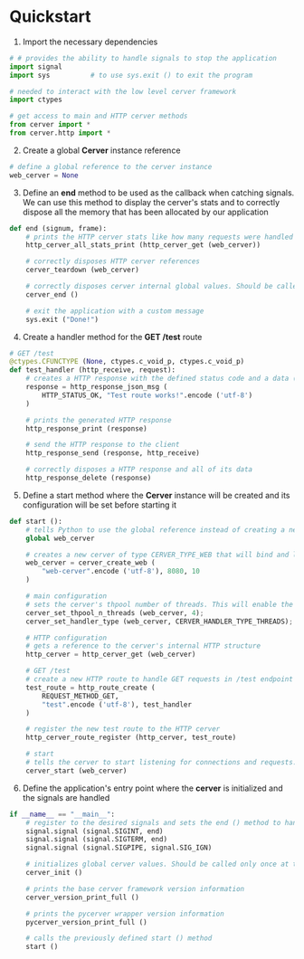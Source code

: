 # Quickstart

1. Import the necessary dependencies

``` python
# # provides the ability to handle signals to stop the application
import signal
import sys			# to use sys.exit () to exit the program

# needed to interact with the low level cerver framework
import ctypes

# get access to main and HTTP cerver methods
from cerver import *
from cerver.http import *
```

2. Create a global **Cerver** instance reference

``` python
# define a global reference to the cerver instance
web_cerver = None
```

3. Define an **end** method to be used as the callback when catching signals. We can use this method to display the cerver's stats and to correctly dispose all the memory that has been allocated by our application

``` python
def end (signum, frame):
	# prints the HTTP cerver stats like how many requests were handled by each route
	http_cerver_all_stats_print (http_cerver_get (web_cerver))

	# correctly disposes HTTP cerver references
	cerver_teardown (web_cerver)

	# correctly disposes cerver internal global values. Should be called only once at the very end of the program
	cerver_end ()

	# exit the application with a custom message
	sys.exit ("Done!")
```

4. Create a handler method for the **GET /test** route

``` python
# GET /test
@ctypes.CFUNCTYPE (None, ctypes.c_void_p, ctypes.c_void_p)
def test_handler (http_receive, request):
	# creates a HTTP response with the defined status code and a data (body) with a json message of type { msg: "your message" } ready to be sent
	response = http_response_json_msg (
		HTTP_STATUS_OK, "Test route works!".encode ('utf-8')
	)

	# prints the generated HTTP response
	http_response_print (response)

	# send the HTTP response to the client
	http_response_send (response, http_receive)

	# correctly disposes a HTTP response and all of its data
	http_response_delete (response)
```

5. Define a start method where the **Cerver** instance will be created and its configuration will be set before starting it

``` python
def start ():
	# tells Python to use the global reference instead of creating a new variable
	global web_cerver

	# creates a new cerver of type CERVER_TYPE_WEB that will bind and listen to port 8080 and with a connection queue of size 10
	web_cerver = cerver_create_web (
		"web-cerver".encode ('utf-8'), 8080, 10
	)

	# main configuration
	# sets the cerver's thpool number of threads. This will enable the cerver's ability to handle requests using multiple threads
	cerver_set_thpool_n_threads (web_cerver, 4);
	cerver_set_handler_type (web_cerver, CERVER_HANDLER_TYPE_THREADS);

	# HTTP configuration
	# gets a reference to the cerver's internal HTTP structure
	http_cerver = http_cerver_get (web_cerver)

	# GET /test
	# create a new HTTP route to handle GET requests in /test endpoint using the previously defined test_handler ()
	test_route = http_route_create (
		REQUEST_METHOD_GET,
		"test".encode ('utf-8'), test_handler
	)

	# register the new test route to the HTTP cerver
	http_cerver_route_register (http_cerver, test_route)

	# start
	# tells the cerver to start listening for connections and requests. Initializes cerver's structures (like thpool) and any other processes that have been configured before
	cerver_start (web_cerver)
```

6. Define the application's entry point where the **cerver** is initialized and the signals are handled

``` python
if __name__ == "__main__":
	# register to the desired signals and sets the end () method to handle them
	signal.signal (signal.SIGINT, end)
	signal.signal (signal.SIGTERM, end)
	signal.signal (signal.SIGPIPE, signal.SIG_IGN)

	# initializes global cerver values. Should be called only once at the start of the program
	cerver_init ()

	# prints the base cerver framework version information
	cerver_version_print_full ()

	# prints the pycerver wrapper version information
	pycerver_version_print_full ()

	# calls the previously defined start () method
	start ()
```

